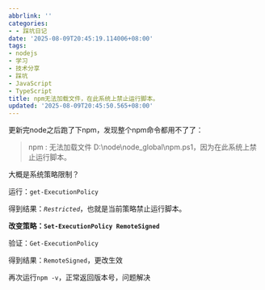 ```yaml
---
abbrlink: ''
categories:
- - 踩坑日记
date: '2025-08-09T20:45:19.114006+08:00'
tags:
- nodejs
- 学习
- 技术分享
- 踩坑
- JavaScript
- TypeScript
title: npm无法加载文件，在此系统上禁止运行脚本。
updated: '2025-08-09T20:45:50.565+08:00'
---
```

更新完node之后跑了下npm，发现整个npm命令都用不了了：

> npm : 无法加载文件 D:\node\node_global\npm.ps1，因为在此系统上禁止运行脚本。

大概是系统策略限制？

运行：`get-ExecutionPolicy`

得到结果：*`Restricted`*，也就是当前策略禁止运行脚本。

**改变策略：`Set-ExecutionPolicy RemoteSigned`**

验证：`Get-ExecutionPolicy`

得到结果：`RemoteSigned`，更改生效

再次运行`npm -v`，正常返回版本号，问题解决
